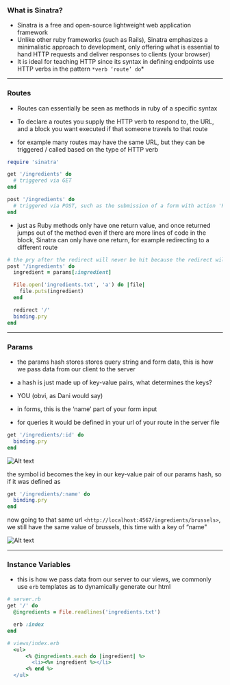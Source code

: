 ### What is Sinatra?

* Sinatra is a free and open-source lightweight web application framework
* Unlike other ruby frameworks (such as Rails), Sinatra emphasizes a minimalistic approach to development, only offering what is essential to hand HTTP requests and deliver responses to clients (your browser)
* It is ideal for teaching HTTP since its syntax in defining endpoints use HTTP verbs in the pattern `*verb ‘route’ do`*

---

### Routes

* Routes can essentially be seen as methods in ruby of a specific syntax
* To declare a routes you supply the HTTP verb to respond to, the URL, and a block you want executed if that someone travels to that route

* for example many routes may have the same URL, but they can be triggered / called based on the type of HTTP verb

```ruby
require 'sinatra'

get '/ingredients' do
  # triggered via GET
end

post '/ingredients' do
  # triggered via POST, such as the submission of a form with action 'POST'
end
```

* just as Ruby methods only have one return value, and once returned jumps out of the method even if there are more lines of code in the block, Sinatra can only have one return, for example redirecting to a different route

```ruby
# the pry after the redirect will never be hit because the redirect will cause an exit of the block / method
post '/ingredients' do
  ingredient = params[:ingredient]

  File.open('ingredients.txt', 'a') do |file|
    file.puts(ingredient)
  end

  redirect '/'
  binding.pry
end
```

---

### Params

* the params hash stores stores query string and form data, this is how we pass data from our client to the server
* a hash is just made up of key-value pairs, what determines the keys?

* YOU (obvi, as Dani would say)

* in forms, this is the ‘name’ part of your form input
* for queries it would be defined in your url of your route in the server file

```ruby
get '/ingredients/:id' do
  binding.pry
end
```

![Alt text](http://i.imgur.com/Z5M5puI.png)

the symbol id becomes the key in our key-value pair of our params hash, so if it was defined as

```ruby
get '/ingredients/:name' do
  binding.pry
end
```

now going to that same url `<http://localhost:4567/ingredients/brussels>`, we still have the same value of brussels, this time with a key of “name"

![Alt text](http://i.imgur.com/EZIPMKZ.png)

---

### Instance Variables

* this is how we pass data from our server to our views, we commonly use `erb` templates as to dynamically generate our html

```ruby
# server.rb
get '/' do
  @ingredients = File.readlines('ingredients.txt')

  erb :index
end
```

```ruby
# views/index.erb
  <ul>
      <% @ingredients.each do |ingredient| %>
        <li><%= ingredient %></li>
      <% end %>
  </ul>
```
